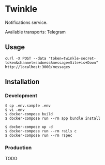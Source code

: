 # Twinkle

Notifications service.

Available transports: Telegram

## Usage

```
curl -X POST --data "token=twinkle-secret-token&channel=sadness&message=Site+is+Down" http://localhost:3000/messages
```

## Installation

### Development

```
$ cp .env.sample .env
$ vi .env
$ docker-compose build
$ docker-compose run --rm app bundle install

$ docker-compose up -d
$ docker-compose run --rm rails c
$ docker-compose run --rm rspec
```

### Production

TODO
